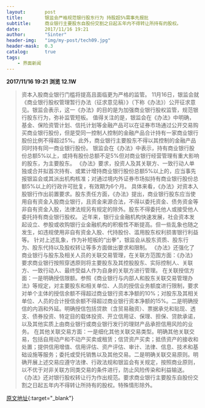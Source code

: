 ```yaml
---
layout:       post
title:        银监会严格规范银行股东行为 持股超5%需事先报批
subtitle:     商业银行主要股东自股份交割之日起五年内不得转让所持有的股权。
date:         2017/11/16 19:21
author:       "Sinter"
header-img:   "img/my-post/tech09.jpg"
header-mask:  0.3
catalog:      true
tags:
    - 界面新闻
---
```


**2017/11/16 19:21**  **浏览 12.1W**

> 资本入股商业银行门槛将提高且面临更为严格的监管。
11月16日，银监会就《商业银行股权管理暂行办法（征求意见稿）》（下称《办法》）公开征求意见。银监会表示，这一《办法》的目的是为加强商业银行股权监管，规范银行股东行为，弥补监管短板。
值得关注的是，银监会在《办法》中明确，基金、保险资管计划、信托计划等金融产品可以在证券市场通过公开交易购买商业银行股份，但是受同一控制人控制的金融产品合计持有一家商业银行股份比例不得超过5%。此外，商业银行主要股东不得以其控制的金融产品同时持有同一商业银行股份。
银监会在《办法》中表示，持有商业银行股份总额5%以上，或持有股份总额不足5%但对商业银行经营管理有重大影响的股东，为主要股东。
《办法》要求，投资人及其关联方、一致行动人单独或合并拟首次持有、或累计增持商业银行股份总额5%以上的，应当事先报银监会或其派出机构核准；对通过境内外证券市场拟持有商业银行股份总额5%以上的行政许可批复，有效期为6个月。
具体来看，《办法》对资本入股银行作出前置要求。股东责任方面，《办法》提出，商业银行股东应当使用自有资金入股商业银行，且资金来源合法，不得以委托资金、债务资金等非自有资金入股，法律法规另有规定的除外。股东不得委托他人或接受他人委托持有商业银行股权。
近年来，银行业金融机构快速发展，社会资本发起设立、参股或收购银行业金融机构的积极性不断提高。但一些乱象也随之发生，如违规使用非自有资金入股、代持股份、滥用股东权利损害银行利益等。
针对上述乱象，作为补短板的“出拳”，银监会从股东资质、股东行为、股东代持以及股权转让等多方面做出要求和限制。
《办法》还强化了商业银行与股东及相关人员的关联交易管理，在关联方范围方面：《办法》要求商业银行按照穿透原则将主要股东及其控股股东、实际控制人、关联方、一致行动人、最终受益人作为自身的关联方进行管理。
在关联授信方面：一是明确授信限额。参照《商业银行与内部人和股东关联交易管理办法》等规定，对主要股东和相关单位、人员的授信业务额度进行限制，要求对单个主体的授信余额不得超过商业银行资本净额的10%；对股东及其相关单位、人员的合计授信余额不得超过商业银行资本净额的15%。二是明确授信的内涵和外延。明确授信包括贷款（含贸易融资）、票据承兑和贴现、透支、债券投资、特定目的载体投资、开立信用证、保理、担保、贷款承诺，以及其他实质上由商业银行或商业银行发行的理财产品承担信用风险的业务。
在其他关联交易方面：一是细化其他关联交易类型。明确其他关联交易，包括自用动产和不动产买卖或租赁；信贷资产买卖；抵债资产的接收和处置；提供信用增值、信用评估、资产评估、审计、法律、信息、技术和基础设施等服务；委托或受托销售以及其他交易。二是明确关联交易原则。明确开展上述交易应遵守法律、行政法规和银监会有关规定，按照商业原则，以不优于对非关联方同类交易的条件进行，防止风险传染和利益输送。
《办法》还对银行股权转让行为作出规范。要求商业银行主要股东自股份交割之日起五年内不得转让所持有的股权。特殊情形除外。


[原文地址](http://www.jiemian.com/article/1754040.html){:target="_blank"}


